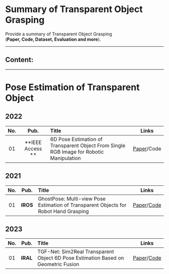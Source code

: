 # Summary of Transparent Object Grasping

Provide a summary of Transparent Object Grasping <br> 
(**Paper, Code, Dataset, Evaluation and more**). 

--------------------------------------------------------------------------------------

## Content:


--------------------------------------------------------------------------------------

# Pose Estimation of Transparent Object
## 2022
**No.** | **Pub.** | **Title** | **Links** 
:-: | :-: | :-  | :-: 
01 | **IEEE Access ** | 6D Pose Estimation of Transparent Object From Single RGB Image for Robotic Manipulation | [Paper](https://ieeexplore.ieee.org/document/9931681)/Code

## 2021
**No.** | **Pub.** | **Title** | **Links** 
:-: | :-: | :-  | :-: 
01 | **IROS** | GhostPose: Multi-view Pose Estimation of Transparent Objects for Robot Hand Grasping | [Paper](https://ieeexplore.ieee.org/document/9636459)/[Code]()

## 2023
**No.** | **Pub.** | **Title** | **Links** 
:-: | :-: | :-  | :-: 
01 | **IRAL** | TGF-Net: Sim2Real Transparent Object 6D Pose Estimation Based on Geometric Fusion | [Paper](https://ieeexplore.ieee.org/document/10103597)/[Code]()
